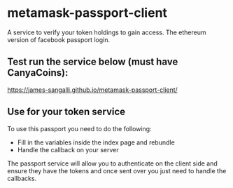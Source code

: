 # metamask-passport-client
A service to verify your token holdings to gain access. The ethereum version of facebook passport login.

## Test run the service below (must have CanyaCoins):
https://james-sangalli.github.io/metamask-passport-client/

## Use for your token service

To use this passport you need to do the following: 

- Fill in the variables inside the index page and rebundle
- Handle the callback on your server

The passport service will allow you to authenticate on the client side and ensure they have the tokens and once sent over you just need to handle the callbacks. 
